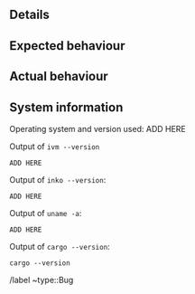<!--
This template contains various comments (like this). These should be replaced
with the content they ask for (e.g. a summary). Once done, make sure all are
removed, including this one.
-->

## Details

<!-- Provide a detailed description of the bug you encountered. -->

## Expected behaviour

<!-- Describe what you expected to happen. -->

## Actual behaviour

<!-- Describe what actually happened. -->

## System information

Operating system and version used: ADD HERE

Output of `ivm --version`

```
ADD HERE
```

Output of `inko --version`:

```
ADD HERE
```

Output of `uname -a`:

```
ADD HERE
```

Output of `cargo --version`:

```
cargo --version
```

/label ~type::Bug

